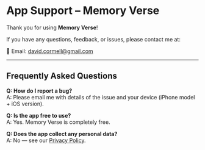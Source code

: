 # App Support – Memory Verse

Thank you for using **Memory Verse**!

If you have any questions, feedback, or issues, please contact me at:

📧 Email: [david.cormell@gmail.com](mailto:david.cormell@gmail.com)

---

## Frequently Asked Questions

**Q: How do I report a bug?**  
A: Please email me with details of the issue and your device (iPhone model + iOS version).

**Q: Is the app free to use?**  
A: Yes. Memory Verse is completely free.

**Q: Does the app collect any personal data?**  
A: No — see our [Privacy Policy](privacy.md).
